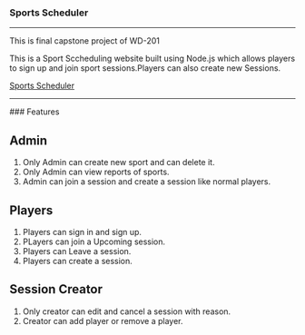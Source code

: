 ### Sports Scheduler
<hr>
This is final capstone project of WD-201 

This is a Sport Sccheduling website built using Node.js which allows players to sign up and join sport sessions.Players can also create new Sessions.

 [Sports Scheduler]([https://pages.github.com/](https://wd-sports-scheduler.onrender.com/))
<hr>
### Features

## Admin
1. Only Admin can create new sport and can delete it.
2. Only Admin can view reports of sports.
3. Admin can join a session and create a session like normal players.

## Players
1. Players can sign in and sign up.
2. PLayers can join a Upcoming session.
3. Players can Leave a session.
4. Players can create a session.

## Session Creator
1. Only creator can edit and cancel a session with reason.
2. Creator can add player or remove a player.
